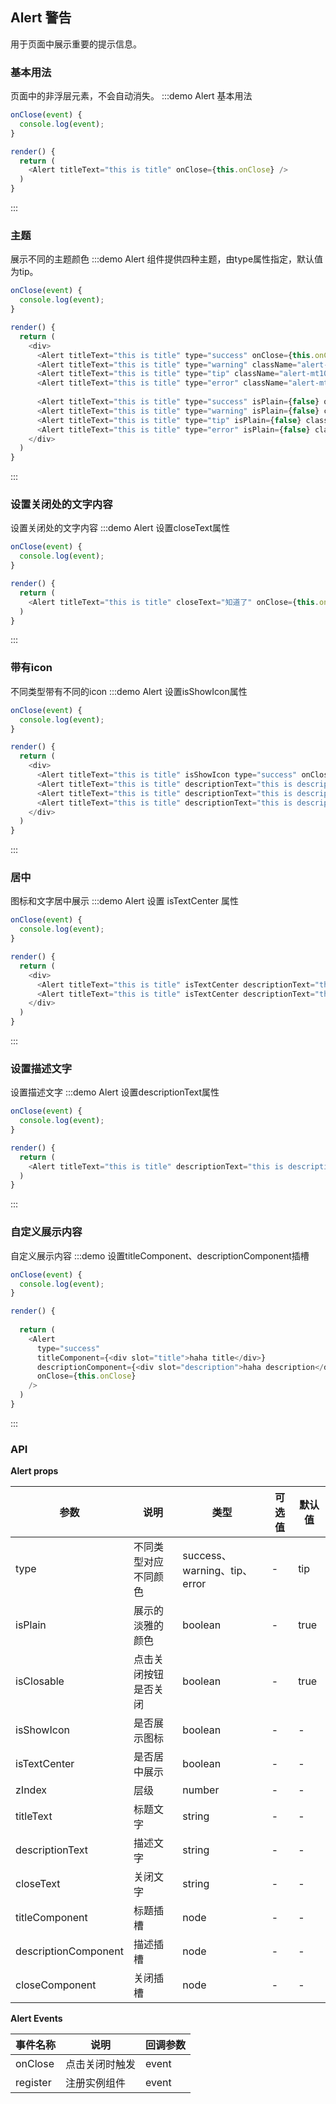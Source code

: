 ## Alert 警告

用于页面中展示重要的提示信息。


### 基本用法
页面中的非浮层元素，不会自动消失。
:::demo Alert 基本用法
```js
onClose(event) {
  console.log(event);
}

render() {
  return (
    <Alert titleText="this is title" onClose={this.onClose} />
  )
}
```
:::

### 主题
展示不同的主题颜色
:::demo Alert 组件提供四种主题，由type属性指定，默认值为tip。
```js
onClose(event) {
  console.log(event);
}

render() {
  return (
    <div>
      <Alert titleText="this is title" type="success" onClose={this.onClose}/>
      <Alert titleText="this is title" type="warning" className="alert-mt10" onClose={this.onClose}/>
      <Alert titleText="this is title" type="tip" className="alert-mt10" onClose={this.onClose}/>
      <Alert titleText="this is title" type="error" className="alert-mt10" onClose={this.onClose}/>
           
      <Alert titleText="this is title" type="success" isPlain={false} onClose={this.onClose}/>
      <Alert titleText="this is title" type="warning" isPlain={false} className="alert-mt10" onClose={this.onClose}/>
      <Alert titleText="this is title" type="tip" isPlain={false} className="alert-mt10" onClose={this.onClose}/>
      <Alert titleText="this is title" type="error" isPlain={false} className="alert-mt10" onClose={this.onClose}/>
    </div>
  )
}
```
:::


### 设置关闭处的文字内容
设置关闭处的文字内容
:::demo Alert 设置closeText属性
```js
onClose(event) {
  console.log(event);
}

render() {
  return (
    <Alert titleText="this is title" closeText="知道了" onClose={this.onClose}/>
  )
}
```
:::


### 带有icon
不同类型带有不同的icon
:::demo Alert 设置isShowIcon属性
```js
onClose(event) {
  console.log(event);
}

render() {
  return (
    <div>
      <Alert titleText="this is title" isShowIcon type="success" onClose={this.onClose} />
      <Alert titleText="this is title" descriptionText="this is description" isShowIcon type="warning" className="alert-mt10" onClose={this.onClose} />
      <Alert titleText="this is title" descriptionText="this is description" isShowIcon type="tip" className="alert-mt10" onClose={this.onClose} />
      <Alert titleText="this is title" descriptionText="this is description" isShowIcon type="error" className="alert-mt10" onClose={this.onClose} />  
    </div>
  )
}
```
:::


### 居中
图标和文字居中展示
:::demo Alert 设置 isTextCenter 属性
```js
onClose(event) {
  console.log(event);
}

render() {
  return (
    <div>
      <Alert titleText="this is title" isTextCenter descriptionText="this is description" onClose={this.onClose}/>
      <Alert titleText="this is title" isTextCenter descriptionText="this is description" isShowIcon className="alert-mt10" onClose={this.onClose}/>
    </div>
  )
}
```
:::


### 设置描述文字
设置描述文字
:::demo Alert 设置descriptionText属性
```js
onClose(event) {
  console.log(event);
}

render() {
  return (
    <Alert titleText="this is title" descriptionText="this is description" onClose={this.onClose}/>
  )
}
```
:::


### 自定义展示内容
自定义展示内容
:::demo 设置titleComponent、descriptionComponent插槽
```js
onClose(event) {
  console.log(event);
}

render() {
  
  return (
    <Alert 
      type="success" 
      titleComponent={<div slot="title">haha title</div>} 
      descriptionComponent={<div slot="description">haha description</div>}
      onClose={this.onClose} 
    />
  )
}
```
:::


### API

**Alert props**

| 参数      | 说明          | 类型      | 可选值                           | 默认值  |
|---------- |-------------- |---------- |--------------------------------  |-------- |
| type | 不同类型对应不同颜色 | success、warning、tip、error | - | tip |
| isPlain | 展示的淡雅的颜色 | boolean | - | true |
| isClosable | 点击关闭按钮是否关闭 | boolean | - | true |
| isShowIcon | 是否展示图标 | boolean | - | - |
| isTextCenter | 是否居中展示 | boolean | - | - |
| zIndex | 层级 | number | - | - |
| titleText | 标题文字 | string | - | - |
| descriptionText | 描述文字 | string | - | - |
| closeText | 关闭文字 | string | - | - |
| titleComponent | 标题插槽 | node | - | - |
| descriptionComponent | 描述插槽 | node | - | - |
| closeComponent | 关闭插槽 | node | - | - |

**Alert Events**

| 事件名称 | 说明 | 回调参数 |
|---------- |-------- |---------- |
| onClose | 点击关闭时触发 | event |
| register | 注册实例组件 | event |

